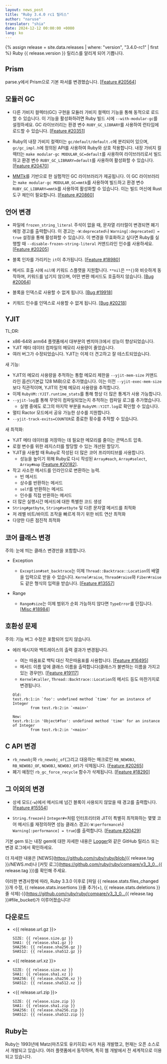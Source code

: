 ```yaml
---
layout: news_post
title: "Ruby 3.4.0 rc1 릴리스"
author: "naruse"
translator: "shia"
date: 2024-12-12 00:00:00 +0000
lang: ko
---
```


{% assign release = site.data.releases | where: "version", "3.4.0-rc1" | first %}
Ruby {{ release.version }} 릴리스를 알리게 되어 기쁩니다.

## Prism

parse.y에서 Prism으로 기본 파서를 변경했습니다. [[Feature #20564]]

## 모듈러 GC

* 다른 가비지 컬렉터(GC) 구현을 모듈러 가비지 컬렉터 기능을 통해 동적으로 로드할 수 있습니다.
  이 기능을 활성화하려면 Ruby 빌드 시에 `--with-modular-gc`를 설정하세요. GC 라이브러리는
  환경 변수 `RUBY_GC_LIBRARY`를 사용하여 런타임에 로드할 수 있습니다.
  [[Feature #20351]]

* Ruby의 내장 가비지 컬렉터는 `gc/default/default.c`에 분리되어 있으며,
  `gc/gc_impl.h`에 정의된 API를 사용하여 Ruby와 상호 작용합니다.
  내장 가비지 컬렉터는 `make modular-gc MODULAR_GC=default`를 사용하여
  라이브러리로서 빌드하고 환경 변수 `RUBY_GC_LIBRARY=default`를
  사용하여 활성화할 수 있습니다. [[Feature #20470]]

* [MMTk](https://www.mmtk.io/)를 기반으로 한 실험적인 GC 라이브러리가 제공됩니다.
  이 GC 라이브러리는 `make modular-gc MODULAR_GC=mmtk`를 사용하여 빌드하고
  환경 변수 `RUBY_GC_LIBRARY=mmtk`를 사용하여 활성화할 수 있습니다.
  이는 빌드 머신에 Rust 도구 체인이 필요합니다. [[Feature #20860]]


## 언어 변경

* 파일에 `frozen_string_literal` 주석이 없을 때, 문자열 리터럴이 변경되면
  폐기 예정 경고를 출력합니다.
  이 경고는 `-W:deprecated`나 `Warning[:deprecated] = true` 설정을 통해 활성화할 수 있습니다.
  이 변경을 무효화하고 싶다면 Ruby를 실행할 때 `--disable-frozen-string-literal` 커맨드라인 인수를
  사용하세요. [[Feature #20205]]

* 블록 인자를 가리키는 `it`이 추가됩니다. [[Feature #18980]]

* 메서드 호출 시에 `nil`에 키워드 스플랫을 지원합니다.
  `**nil`은 `**{}`와 비슷하게 동작하며, 키워드를 넘기지 않으며,
  어떤 변환 메서드도 호출하지 않습니다. [[Bug #20064]]

* 블록을 인덱스로 사용할 수 없게 됩니다. [[Bug #19918]]

* 키워드 인수를 인덱스로 사용할 수 없게 됩니다. [[Bug #20218]]

## YJIT

TL;DR:
* x86-64와 arm64 플랫폼에서 대부분의 벤치마크에서 성능이 향상되었습니다.
* YJIT 메타 데이터 컴파일의 메모리 사용량이 줄었습니다.
* 여러 버그가 수정되었습니다. YJIT는 이제 더 견고하고 잘 테스트되었습니다.

새 기능:
* YJIT의 메모리 사용량을 추적하는 통합 메모리 제한을 `--yjit-mem-size`
  커맨드 라인 옵션(기본값 128 MiB)으로 추가했습니다.
  이는 이전 `--yjit-exec-mem-size`보다 직관적이며, YJIT의 전체 메모리 사용량을 추적합니다.
* 이제 `RubyVM::YJIT.runtime_stats`를 통해 항상 더 많은 통계가 사용 가능합니다.
* `--yjit-log`를 통해 무엇이 컴파일되었는지 추적하는 컴파일 로그를 추가했습니다.
  * 실행 중에도 로그의 마지막 부분을 `RubyVM::YJIT.log`로 확인할 수 있습니다.
* 멀티 Ractor 모드에서 공유 가능한 상수를 지원합니다.
* `--yjit-track-exits=COUNTER`로 종료한 횟수를 추적할 수 있습니다.

새 최적화:
* YJIT 메타 데이터를 저장하는 데 필요한 메모리를 줄이는 콘텍스트 압축.
* 로컬 변수를 위한 레지스터를 할당할 수 있는 개선된 할당기.
* YJIT을 사용할 때 Ruby로 작성된 더 많은 코어 프리미티브를 사용합니다.
  * 성능을 높이기 위해 Ruby로 다시 작성된 `Array#each`, `Array#select`, `Array#map` [[Feature #20182]].
* 작고 사소한 메서드를 인라인으로 변환하는 능력.
  * 빈 메서드
  * 상수를 반환하는 메서드
  * `self`를 반환하는 메서드
  * 인수를 직접 반환하는 메서드
* 더 많은 실행시간 메서드에 대한 특별한 코드 생성
* `String#getbyte`, `String#setbyte` 및 다른 문자열 메서드를 최적화
* 저 레벨 비트/바이트 조작을 빠르게 하기 위한 비트 연산 최적화
* 다양한 다른 점진적 최적화

## 코어 클래스 변경

주의: 눈에 띄는 클래스 변경만을 포함합니다.

* Exception

  * `Exception#set_backtrace`는 이제 `Thread::Backtrace::Location`의 배열을 입력으로 받을 수 있습니다.
    `Kernel#raise`, `Thread#raise`와 `Fiber#raise`도 같은 형식의 입력을 받습니다. [[Feature #13557]]

* Range

  * `Range#size`는 이제 범위가 순회 가능하지 않다면 `TypeError`를 던집니다. [[Misc #18984]]



## 호환성 문제

주의: 기능 버그 수정은 포함되어 있지 않습니다.

* 에러 메시지와 백트레이스의 출력 결과가 변경됩니다.
  * 여는 따옴표로 백틱 대신 작은따옴표를 사용합니다. [[Feature #16495]]
  * 메서드 이름 앞에 클래스 이름을 출력합니다(클래스가 불변하는 이름을 가지고 있는 경우만). [[Feature #19117]]
  * `Kernel#caller`, `Thread::Backtrace::Location`의 메서드 등도 마찬가지로 변경됩니다.

  ```
  Old:
  test.rb:1:in `foo': undefined method `time' for an instance of Integer
          from test.rb:2:in `<main>'

  New:
  test.rb:1:in 'Object#foo': undefined method 'time' for an instance of Integer
          from test.rb:2:in '<main>'
  ```

## C API 변경

* `rb_newobj`와 `rb_newobj_of`(그리고 대응하는 매크로인 `RB_NEWOBJ`, `RB_NEWOBJ_OF`, `NEWOBJ`, `NEWOBJ_OF`)가 삭제됩니다. [[Feature #20265]]
* 폐기 예정인 `rb_gc_force_recycle` 함수가 삭제됩니다. [[Feature #18290]]

## 그 이외의 변경

* 상세 모드(`-w`)에서 메서드에 넘긴 블록이 사용되지 않았을 때
  경고를 출력합니다.
  [[Feature #15554]]

* `String.freeze`나 `Integer#+`처럼 인터프리터와 JIT이 특별히 최적화하는
  몇몇 코어 메서드를 재정의하면 성능 클래스
  경고(`-W:performance`나 `Warning[:performance] = true`)를 출력합니다.
  [[Feature #20429]]

기본 gem 또는 내장 gem에 대한 자세한 내용은 [Logger](https://github.com/ruby/logger/releases)와 같은
GitHub 릴리스 또는 변경 로그에서 확인하세요.

더 자세한 내용은 [NEWS](https://github.com/ruby/ruby/blob/{{ release.tag }}/NEWS.md)나
[커밋 로그](https://github.com/ruby/ruby/compare/v3_3_0...{{ release.tag }})를
확인해 주세요.

이러한 변경사항에 따라, Ruby 3.3.0 이후로 [파일 {{ release.stats.files_changed }}개 수정, {{ release.stats.insertions }}줄 추가(+), {{ release.stats.deletions }}줄 삭제(-)](https://github.com/ruby/ruby/compare/v3_3_0...{{ release.tag }}#file_bucket)가
이루어졌습니다!


## 다운로드

* <{{ release.url.gz }}>

      SIZE: {{ release.size.gz }}
      SHA1: {{ release.sha1.gz }}
      SHA256: {{ release.sha256.gz }}
      SHA512: {{ release.sha512.gz }}

* <{{ release.url.xz }}>

      SIZE: {{ release.size.xz }}
      SHA1: {{ release.sha1.xz }}
      SHA256: {{ release.sha256.xz }}
      SHA512: {{ release.sha512.xz }}

* <{{ release.url.zip }}>

      SIZE: {{ release.size.zip }}
      SHA1: {{ release.sha1.zip }}
      SHA256: {{ release.sha256.zip }}
      SHA512: {{ release.sha512.zip }}

## Ruby는

Ruby는 1993년에 Matz(마츠모토 유키히로) 씨가 처음 개발했고,
현재는 오픈 소스로서 개발되고 있습니다. 여러 플랫폼에서 동작하며,
특히 웹 개발에서 전 세계적으로 이용되고 있습니다.

[Feature #13557]: https://bugs.ruby-lang.org/issues/13557
[Feature #15554]: https://bugs.ruby-lang.org/issues/15554
[Feature #16495]: https://bugs.ruby-lang.org/issues/16495
[Feature #18290]: https://bugs.ruby-lang.org/issues/18290
[Feature #18980]: https://bugs.ruby-lang.org/issues/18980
[Misc #18984]:    https://bugs.ruby-lang.org/issues/18984
[Feature #19117]: https://bugs.ruby-lang.org/issues/19117
[Bug #19918]:     https://bugs.ruby-lang.org/issues/19918
[Bug #20064]:     https://bugs.ruby-lang.org/issues/20064
[Feature #20182]: https://bugs.ruby-lang.org/issues/20182
[Feature #20205]: https://bugs.ruby-lang.org/issues/20205
[Bug #20218]:     https://bugs.ruby-lang.org/issues/20218
[Feature #20265]: https://bugs.ruby-lang.org/issues/20265
[Feature #20351]: https://bugs.ruby-lang.org/issues/20351
[Feature #20429]: https://bugs.ruby-lang.org/issues/20429
[Feature #20470]: https://bugs.ruby-lang.org/issues/20470
[Feature #20564]: https://bugs.ruby-lang.org/issues/20564
[Feature #20860]: https://bugs.ruby-lang.org/issues/20860
